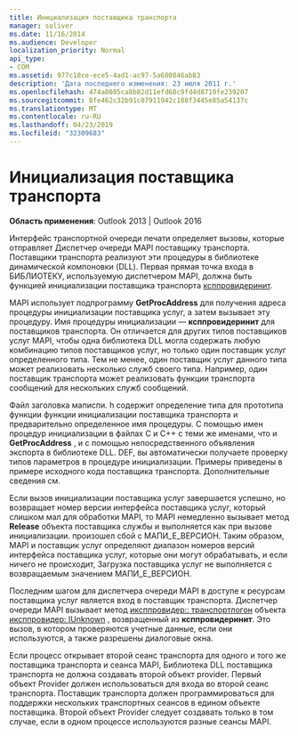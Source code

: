 ```yaml
---
title: Инициализация поставщика транспорта
manager: soliver
ms.date: 11/16/2014
ms.audience: Developer
localization_priority: Normal
api_type:
- COM
ms.assetid: 977c18ce-ece5-4ad1-ac97-5a680846ab83
description: 'Дата последнего изменения: 23 июля 2011 г.'
ms.openlocfilehash: 474a8085ca8b82d11efd68c9fd4d8719fe239207
ms.sourcegitcommit: 8fe462c32b91c87911942c188f3445e85a54137c
ms.translationtype: MT
ms.contentlocale: ru-RU
ms.lasthandoff: 04/23/2019
ms.locfileid: "32309683"
---
```

# <a name="initializing-the-transport-provider"></a>Инициализация поставщика транспорта

  
  
**Область применения**: Outlook 2013 | Outlook 2016 
  
Интерфейс транспортной очереди печати определяет вызовы, которые отправляет Диспетчер очереди MAPI поставщику транспорта. Поставщики транспорта реализуют эти процедуры в библиотеке динамической компоновки (DLL). Первая прямая точка входа в БИБЛИОТЕКУ, используемую диспетчером MAPI, должна быть функцией инициализации поставщика транспорта [ксппровидеринит](xpproviderinit.md).
  
MAPI использует подпрограмму **GetProcAddress** для получения адреса процедуры инициализации поставщика услуг, а затем вызывает эту процедуру. Имя процедуры инициализации — **ксппровидеринит** для поставщиков транспорта. Он отличается для других типов поставщиков услуг MAPI, чтобы одна библиотека DLL могла содержать любую комбинацию типов поставщиков услуг, но только один поставщик услуг определенного типа. Тем не менее, один поставщик услуг данного типа может реализовать несколько служб своего типа. Например, один поставщик транспорта может реализовать функции транспорта сообщений для нескольких служб сообщений. 
  
Файл заголовка маписпи. h содержит определение типа для прототипа функции функции инициализации поставщика транспорта и предварительно определенное имя процедуры. С помощью имен процедур инициализации в файлах C и C++ с теми же именами, что и **GetProcAddress** , и с помощью непосредственного объявления экспорта в библиотеке DLL. DEF, вы автоматически получаете проверку типов параметров в процедуре инициализации. Примеры приведены в примере исходного кода поставщика транспорта. Дополнительные сведения см. [](transport-provider-sample.md)
  
Если вызов инициализации поставщика услуг завершается успешно, но возвращает номер версии интерфейса поставщика услуг, который слишком мал для обработки MAPI, то MAPI немедленно вызывает метод **Release** объекта поставщика службы и выполняется как при вызове инициализации. произошел сбой с МАПИ_Е_ВЕРСИОН. Таким образом, MAPI и поставщик услуг определяют диапазон номеров версий интерфейса поставщика услуг, которые они могут обрабатывать, и если ничего не происходит, Загрузка поставщика услуг не выполняется с возвращаемым значением МАПИ_Е_ВЕРСИОН. 
  
Последним шагом для диспетчера очереди MAPI в доступе к ресурсам поставщика услуг является вход в поставщик транспорта. Диспетчер очереди MAPI вызывает метод [иксппровидер:: транспортлогон](ixpprovider-transportlogon.md) объекта [иксппровидер: IUnknown](ixpprovideriunknown.md) , возвращенный из **ксппровидеринит**. Это вызов, в котором проверяются учетные данные, если они используются, а также разрешены диалоговые окна.
  
Если процесс открывает второй сеанс транспорта для одного и того же поставщика транспорта и сеанса MAPI, Библиотека DLL поставщика транспорта не должна создавать второй объект provider. Первый объект Provider должен использоваться для входа во второй сеанс транспорта. Поставщик транспорта должен программироваться для поддержки нескольких транспортных сеансов в едином объекте поставщика. Второй объект Provider следует создавать только в том случае, если в одном процессе используются разные сеансы MAPI.
  

